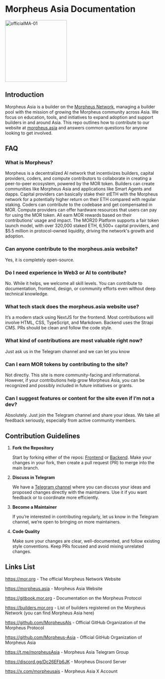 # Morpheus Asia Documentation

<img width="200" height="200" alt="officialMA-01" src="https://github.com/user-attachments/assets/eded00fb-f177-488f-8f6c-80ee89ca0a01" />

## Introduction

Morpheus Asia is a builder on the [Morpheus Network](https://mor.org), managing a builder pool with the mission of growing the Morpheus community across Asia. We focus on education, tools, and initiatives to expand adoption and support builders in and around Asia. This repo outlines how to contribute to our website at [morpheus.asia](https://morpheus.asia) and answers common questions for anyone looking to get involved.
## FAQ
### What is Morpheus?
Morpheus is a decentralized AI network that incentivizes builders, capital providers, coders, and compute contributors to collaborate in creating a peer-to-peer ecosystem, powered by the MOR token. Builders can create communities like Morpheus Asia and applications like Smart Agents and dapps. Capital providers can basically stake their stETH with the Morpheus network for a potentially higher return on their ETH compared with regular staking. Coders can contribute to the codebase and get compensated in MOR. Compute providers can offer hardware resources that users can pay for using the MOR token. All earn MOR rewards based on their contributions' usage and impact. The MOR20 Platform supports a fair token launch model, with over 320,000 staked ETH, 6,500+ capital providers, and $5.5 million in protocol-owned liquidity, driving the network's growth and adoption.

### Can anyone contribute to the morpheus.asia website?
Yes, it is completely open-source.

### Do I need experience in Web3 or AI to contribute?
No. While it helps, we welcome all skill levels. You can contribute to documentation, frontend, design, or community efforts even without deep technical knowledge.

### What tech stack does the morpheus.asia website use?
It’s a modern stack using NextJS for the frontend. Most contributions will involve HTML, CSS, TypeScript, and Markdown. Backend uses the Strapi CMS. PRs should be clean and follow the code style.

### What kind of contributions are most valuable right now?
Just ask us in the Telegram channel and we can let you know

### Can I earn MOR tokens by contributing to the site?
Not directly. This site is more community-facing and informational. However, if your contributions help grow Morpheus Asia, you can be recognized and possibly included in future initiatives or grants.

### Can I suggest features or content for the site even if I’m not a dev?
Absolutely. Just join the Telegram channel and share your ideas. We take all feedback seriously, especially from active community members.

## Contribution Guidelines
1. **Fork the Repository**
    
    Start by forking either of the repos: [Frontend](https://github.com/Morpheus-Asia/mor-asia-frontend) or [Backend](https://github.com/Morpheus-Asia/mor-asia-backend). Make your changes in your fork, then create a pull request (PR) to merge into the main branch.
    
2. **Discuss in Telegram**
    
    We have a [Telegram channel](https://t.me/morpheusAsia) where you can discuss your ideas and proposed changes directly with the maintainers. Use it if you want feedback or to coordinate more efficiently.
    
3. **Become a Maintainer**
    
    If you’re interested in contributing regularly, let us know in the Telegram channel, we’re open to bringing on more maintainers.
    
4. **Code Quality**
    
    Make sure your changes are clear, well-documented, and follow existing style conventions. Keep PRs focused and avoid mixing unrelated changes.

## Links List
https://mor.org - The official Morpheus Network Website

https://morpheus.asia - Morpheus Asia Website

https://gitbook.mor.org - Documentation on the Morpheus Protocol

https://builders.mor.org - List of builders registered on the Morpheus Network (you can find Morpheus Asia here)

https://github.com/MorpheusAIs - Official GitHub Organization of the Morpheus Protocol

https://github.com/Morpheus-Asia - Official GitHub Organization of Morpheus Asia

https://t.me/morpheusAsia - Morpheus Asia Telegram Group

https://discord.gg/Dc26EFb6JK - Morpheus Discord Server

https://x.com/morpheusais - Morpheus Asia X Account

